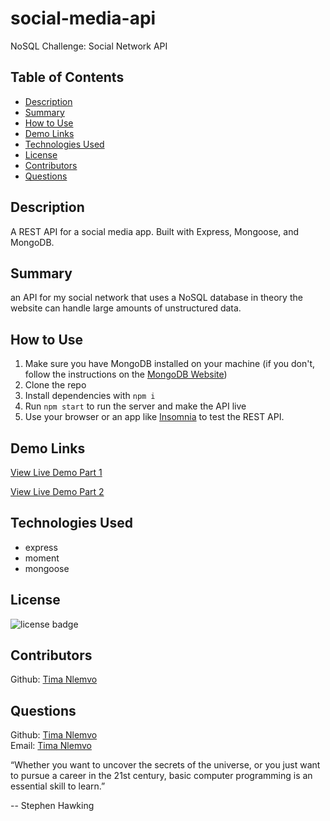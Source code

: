 # social-media-api
NoSQL Challenge: Social Network API

## Table of Contents
- [Description](#Description)
- [Summary](#Summary)
- [How to Use](#How-to-Use)
- [Demo Links](#Demo-links)
- [Technologies Used](#Technologies-Used)
- [License](#License)
- [Contributors](#Contributors)
- [Questions](#Questions)

## Description
A REST API for a social media app. Built with Express, Mongoose, and MongoDB.

## Summary
an API for my social network that uses a NoSQL database in theory the website can handle large amounts of unstructured data.

## How to Use
1. Make sure you have MongoDB installed on your machine (if you don't, follow the instructions on the [MongoDB Website](https://docs.mongodb.com/manual/installation/))
2. Clone the repo
3. Install dependencies with `npm i`
4. Run `npm start` to run the server and make the API live
5. Use your browser or an app like [Insomnia](https://insomnia.rest/) to test the REST API.

## Demo Links
[View Live Demo Part 1](https://drive.google.com/file/d/1ZiFH8eajl_txUOuOnsPn0tIwERAjuhFC/view?usp=sharing)

[View Live Demo Part 2](https://drive.google.com/file/d/1nb4_sleeJxl5cKoniJKBQqE9wGwf0WDf/view?usp=sharing)


## Technologies Used
- express
- moment
- mongoose

## License
![license badge](https://img.shields.io/badge/license-MIT-brightgreen)

## Contributors
Github: [Tima Nlemvo](https://github.com/timanlemvo)


## Questions
Github: [Tima Nlemvo](https://github.com) </br>
Email: [Tima Nlemvo](timanlemvo@gmail.com)


“Whether you want to uncover the secrets of the universe, or you just want to pursue a career in the 21st century, basic computer programming is an essential skill to learn.”

-- Stephen Hawking



